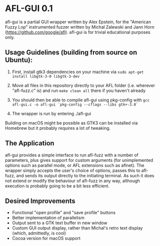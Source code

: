 AFL-GUI 0.1
=======

afl-gui is a partial GUI wrapper written by Alex Epstein, for the "American Fuzzy Lop" instrumented fuzzer written by Michal Zalewski and Jann Horn (https://github.com/google/afl). afl-gui is for trivial educational purposes only.


Usage Guidelines (building from source on Ubuntu):
-----------------------------------------------
1. First, install gtk3 dependencies on your machine via
	`sudo apt-get install libgtk-3-0 libgtk-3-dev`
	
2. Move all files in this repository directly to your AFL folder (i.e. wherever "afl-fuzz.c" is) and run
	`make clean all`
there if you haven't already

3. You should then be able to compile afl-gui using pkg-config with
	`` gcc afl-gui.c -o afl-gui `pkg-config --cflags --libs gtk+-3.0` ``
	
4. The wrapper is run by entering
	./afl-gui
	
Building on macOS might be possible as GTK3 can be installed via Homebrew but it probably requires a lot of tweaking. 
	
The Application
---------------
afl-gui provides a simple interface to run afl-fuzz with a number of parameters, plus gives support for custom arguments (for unimplemented options such as parallel mode, or AFL extensions such as aflnet).
The wrapper simply accepts the user's choice of options, passes this to afl-fuzz, and sends its output directly to the initiating terminal. As such it does not extend or modify the behaviour of afl-fuzz in any way, although execution is probably going to be a bit less efficient. 

Desired Improvements
--------------------
+ Functional "open profile" and "save profile" buttons
+ Better implementation of parallelism
+ Output sent to a GTK text buffer in new window
+ Custom GUI output display, rather than Michal's retro text display (which, admittedly, is cool)
+ Cocoa version for macOS support

